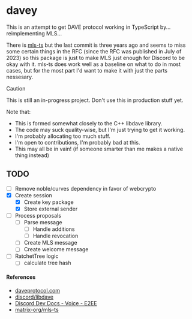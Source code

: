 # davey

This is an attempt to get DAVE protocol working in TypeScript by... reimplementing MLS...

There is [mls-ts](https://gitlab.matrix.org/matrix-org/mls-ts) but the last commit is three years ago and seems to miss some certain things in the RFC (since the RFC was published in July of 2023) so this package is just to make MLS just enough for Discord to be okay with it. mls-ts does work well as a baseline on what to do in most cases, but for the most part I'd want to make it with just the parts nessesary.

> [!CAUTION]
> This is still an in-progress project. Don't use this in production stuff yet.

Note that:
- This is formed somewhat closely to the C++ libdave library.
- The code may suck quality-wise, but I'm just trying to get it working.
- I'm probably allocating too much stuff.
- I'm open to contributions, I'm probably bad at this.
- This may all be in vain! (if someone smarter than me makes a native thing instead)

## TODO
- [ ] Remove noble/curves dependency in favor of webcrypto
- [x] Create session
  - [x] Create key package
  - [x] Store external sender
- [ ] Process proposals
  - [ ] Parse message
    - [ ] Handle additions
    - [ ] Handle revocation
  - [ ] Create MLS message
  - [ ] Create welcome message
- [ ] RatchetTree logic
  - [ ] calculate tree hash

#### References
- [daveprotocol.com](https://daveprotocol.com/)
- [discord/libdave](https://github.com/discord/libdave)
- [Discord Dev Docs - Voice - E2EE](https://discord.com/developers/docs/topics/voice-connections#endtoend-encryption-dave-protocol)
- [matrix-org/mls-ts](https://gitlab.matrix.org/matrix-org/mls-ts)